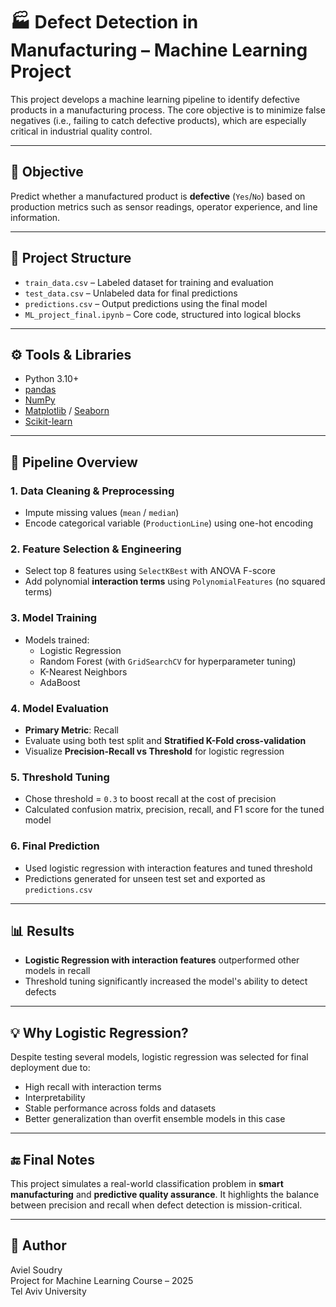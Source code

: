 
# 🏭 Defect Detection in Manufacturing – Machine Learning Project

This project develops a machine learning pipeline to identify defective products in a manufacturing process. The core objective is to minimize false negatives (i.e., failing to catch defective products), which are especially critical in industrial quality control.

---

## 📌 Objective

Predict whether a manufactured product is **defective** (`Yes`/`No`) based on production metrics such as sensor readings, operator experience, and line information.

---

## 📁 Project Structure

- `train_data.csv` – Labeled dataset for training and evaluation  
- `test_data.csv` – Unlabeled data for final predictions  
- `predictions.csv` – Output predictions using the final model  
- `ML_project_final.ipynb` – Core code, structured into logical blocks  

---

## ⚙️ Tools & Libraries

- Python 3.10+  
- [pandas](https://pandas.pydata.org/)  
- [NumPy](https://numpy.org/)  
- [Matplotlib](https://matplotlib.org/) / [Seaborn](https://seaborn.pydata.org/)  
- [Scikit-learn](https://scikit-learn.org/stable/)

---

## 🧪 Pipeline Overview

### 1. **Data Cleaning & Preprocessing**
- Impute missing values (`mean` / `median`)
- Encode categorical variable (`ProductionLine`) using one-hot encoding

### 2. **Feature Selection & Engineering**
- Select top 8 features using `SelectKBest` with ANOVA F-score
- Add polynomial **interaction terms** using `PolynomialFeatures` (no squared terms)

### 3. **Model Training**
- Models trained:
  - Logistic Regression
  - Random Forest (with `GridSearchCV` for hyperparameter tuning)
  - K-Nearest Neighbors
  - AdaBoost

### 4. **Model Evaluation**
- **Primary Metric**: Recall  
- Evaluate using both test split and **Stratified K-Fold cross-validation**  
- Visualize **Precision-Recall vs Threshold** for logistic regression

### 5. **Threshold Tuning**
- Chose threshold = `0.3` to boost recall at the cost of precision
- Calculated confusion matrix, precision, recall, and F1 score for the tuned model

### 6. **Final Prediction**
- Used logistic regression with interaction features and tuned threshold
- Predictions generated for unseen test set and exported as `predictions.csv`

---

## 📊 Results

- **Logistic Regression with interaction features** outperformed other models in recall
- Threshold tuning significantly increased the model's ability to detect defects

---

## 💡 Why Logistic Regression?

Despite testing several models, logistic regression was selected for final deployment due to:
- High recall with interaction terms
- Interpretability
- Stable performance across folds and datasets
- Better generalization than overfit ensemble models in this case

---

## 🔚 Final Notes

This project simulates a real-world classification problem in **smart manufacturing** and **predictive quality assurance**. It highlights the balance between precision and recall when defect detection is mission-critical.

---

## 📝 Author

Aviel Soudry  
Project for Machine Learning Course – 2025  
Tel Aviv University

